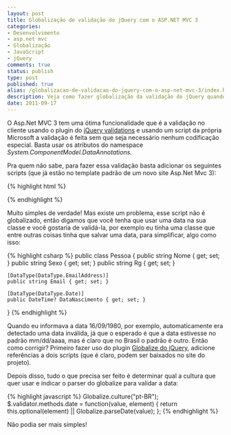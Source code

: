 ```yaml
---
layout: post
title: Globalização de validação do jQuery com o ASP.NET MVC 3
categories:
- Desenvolvimento
- asp.net mvc
- Globalização
- JavaScript
- jQuery
comments: true
status: publish
type: post
published: true
alias: /globalizacao-de-validacao-do-jquery-com-o-asp-net-mvc-3/index.html
description: Veja como fazer globalização da validação do jQuery quando validar datas.
date: 2011-09-17
---
```

O Asp.Net MVC 3 tem uma ótima funcionalidade que é a validação no cliente usando o plugin do <a href="http://docs.jquery.com/Plugins/Validation" target="_blank">jQuery validations</a> e usando um script da própria Microsoft a validação é feita sem que seja necessário nenhum codificação especial. Basta usar os atributos do namespace <em>System.ComponentModel.DataAnnotations.</em>

Pra quem não sabe, para fazer essa validação basta adicionar os seguintes scripts (que já estão no template padrão de um novo site Asp.Net Mvc 3):

{% highlight html %}
<script src=”/Scripts/jquery-1.6.2.min.js” type=”text/javascript”></script>
<script src=”/Scripts/jquery.validate.min.js” type=”text/javascript”></script>
<script src=”/Scripts/jquery.validate.unobtrusive.min.js” type=”text/javascript”></script>
{% endhighlight %}

Muito simples de verdade! Mas existe um problema, esse script não é globalizado, então digamos que você tenha que usar uma data na sua classe e você gostaria de validá-la, por exemplo eu tinha uma classe que entre outras coisas tinha que salvar uma data, para simplificar, algo como isso:

{% highlight csharp %}
public class Pessoa
{
    public string Nome { get; set; }
    public string Sexo { get; set; }
    public string Rg { get; set; }

    [DataType(DataType.EmailAddress)]
    public string Email { get; set; }

    [DataType(DataType.Date)]
    public DateTime? DataNascimento { get; set; }
}
{% endhighlight %}

Quando eu informava a data 16/09/1980, por exemplo, automaticamente era detectado uma data inválida, já que o esperado é que a data estivesse no padrão mm/dd/aaaa, mas é claro que no Brasil o padrão é outro. Então como corrigir? Primeiro fazer uso do plugin <a href="https://github.com/jquery/globalize">Globalize do jQuery</a>, adicione referências a dois scripts (que é claro, podem ser baixados no site do projeto).

Depois disso, tudo o que precisa ser feito é determinar qual a cultura que quer usar e indicar o parser do globalize para validar a data:

{% highlight javascript %}
Globalize.culture("pt-BR");
$.validator.methods.date = function(value, element) {
    return this.optional(element) || Globalize.parseDate(value);
};
{% endhighlight %}

Não podia ser mais simples!
